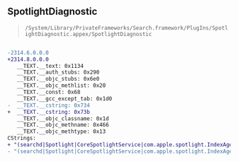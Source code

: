 ## SpotlightDiagnostic

> `/System/Library/PrivateFrameworks/Search.framework/PlugIns/SpotlightDiagnostic.appex/SpotlightDiagnostic`

```diff

-2314.6.0.0.0
+2314.8.0.0.0
   __TEXT.__text: 0x1134
   __TEXT.__auth_stubs: 0x290
   __TEXT.__objc_stubs: 0x6e0
   __TEXT.__objc_methlist: 0x20
   __TEXT.__const: 0x68
   __TEXT.__gcc_except_tab: 0x1d0
-  __TEXT.__cstring: 0x734
+  __TEXT.__cstring: 0x73b
   __TEXT.__objc_classname: 0x1d
   __TEXT.__objc_methname: 0x466
   __TEXT.__objc_methtype: 0x13
CStrings:
+ "(searchd|Spotlight|CoreSpotlightService|com.apple.spotlight.IndexAgent|spotlightknowledged|CoreSpotlight*Importer*|Search).*(ips|ips.synced)$"
- "(searchd|Spotlight|CoreSpotlightService|com.apple.spotlight.IndexAgent|spotlightknowledged|CoreSpotlight*Importer*).*(ips|ips.synced)$"

```
